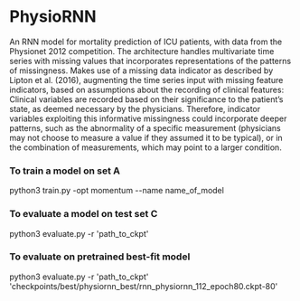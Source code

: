 # PhysioRNN
 
An RNN model for mortality prediction of ICU patients, with data from the Physionet 2012 competition. The architecture handles multivariate time series with missing values that incorporates representations of the patterns of missingness. 
Makes use of a missing data indicator as described by Lipton et al. (2016), augmenting the time series input with missing feature indicators, based on assumptions about the recording of clinical features:
Clinical variables are recorded based on their significance  to the patient’s state, as deemed necessary by the physicians. Therefore, indicator variables exploiting this informative missingness could incorporate deeper patterns, such as the abnormality of a specific measurement (physicians may not choose to measure a value if they assumed it to be typical), or in the combination of measurements, which may point to a larger condition.


### To train a model on set A
python3 train.py -opt momentum --name name_of_model

### To evaluate a model on test set C
python3 evaluate.py -r 'path_to_ckpt'

### To evaluate on pretrained best-fit model
python3 evaluate.py -r 'path_to_ckpt' 'checkpoints/best/physiornn_best/rnn_physiornn_112_epoch80.ckpt-80'
